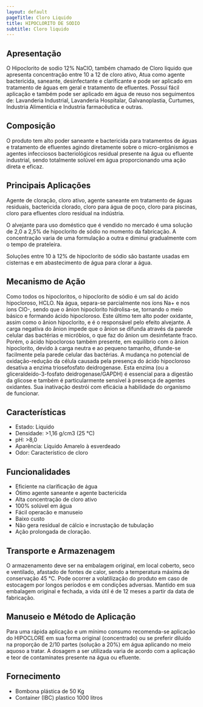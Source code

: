 ```yaml
---
layout: default
pageTitle: Cloro Liquido
title: HIPOCLORITO DE SODIO
subtitle: Cloro liquido
---
```


## Apresentação
O Hipoclorito de sodio 12% NaClO, também chamado de Cloro liquido que apresenta concentração entre 10 a 12 de cloro ativo, Atua como agente bactericida, saneante, desinfectante e clarificante e pode ser aplicado em tratamento de águas em geral e tratamento de efluentes.
Possuí fácil aplicação e também pode ser aplicado em água de reuso nos seguimentos de: Lavanderia Industrial, Lavanderia Hospitalar, Galvanoplastia, Curtumes, Industria Alimentícia e Industria farmacêutica e outras.

## Composição
O produto tem alto poder saneante e bactericida para tratamentos de águas e tratamento de efluentes agindo diretamente sobre o micro-orgânismos e agentes infecciosos bacteriológicos residual presente na água ou efluente industrial, sendo totalmente solúvel em água proporcionando uma ação direta e eficaz.

## Principais Aplicações
Agente de cloração, cloro ativo, agente saneante em tratamento de águas residuais, bactericida clorado, cloro para água de poço, cloro para piscinas, cloro para efluentes cloro residual na indústria.

O alvejante para uso doméstico que é vendido no mercado é uma solução de 2,0 a 2,5% de hipoclorito de sódio no momento da fabricação. A concentração varia de uma formulação a outra e diminui gradualmente com o tempo de prateleira.

Soluções entre 10 à 12% de hipoclorito de sódio são bastante usadas em cisternas e em abastecimento de água para clorar a água.

## Mecanismo de Ação

Como todos os hipocloritos, o hipoclorito de sódio é um sal do ácido hipocloroso, HCLO. Na água, separa-se parcialmente nos íons Na+ e nos íons ClO-, sendo que o ânion hipoclorito hidrolisa-se, tornando o meio básico e formando ácido hipocloroso. Este último tem alto poder oxidante, assim como o ânion hipoclorito, e é o responsável pelo efeito alvejante. A carga negativa do ânion impede que o ânion se difunda através da parede celular das bactérias e micróbios, o que faz do ânion um desinfetante fraco. Porém, o ácido hipocloroso também presente, em equilíbrio com o ânion hipoclorito, devido à carga neutra e ao pequeno tamanho, difunde-se facilmente pela parede celular das bactérias. A mudança no potencial de oxidação-redução da célula causada pela presença do ácido hipocloroso desativa a enzima triosefosfato deidrogenase. Esta enzima (ou a gliceraldeído-3-fosfato deidrogenase/GAPDH) é essencial para a digestão da glicose e também é particularmente sensível à presença de agentes oxidantes. Sua inativação destrói com eficácia a habilidade do organismo de funcionar.

## Características

- Estado: Liquido
- Densidade: >1,16 g/cm3 (25 °C)
- pH: >8,0
- Aparência: Líquido Amarelo à esverdeado
- Odor: Característico de cloro



## Funcionalidades

- Eficiente na clarificação de água
- Ótimo agente saneante e agente bactericida
- Alta concentração de cloro ativo
- 100% solúvel em água
- Fácil operacão e manuseio
- Baixo custo
- Não gera residual de cálcio e incrustação de tubulação
- Ação prolongada de cloração.


## Transporte e Armazenagem
O armazenamento deve ser na embalagem original, em local coberto, seco e ventilado, afastado    de fontes de calor, sendo a temperatura máxima de conservação 45 °C. 
Pode ocorrer a volatilização do produto em caso de estocagem por longos períodos e em condições adversas.
Mantido em sua embalagem original e fechada, a vida útil é de 12 meses a partir da data de  fabricação.

## Manuseio e Método de Aplicação
Para uma rápida aplicação e um mínimo consumo recomenda-se aplicação do HIPOCLORE em sua forma original (concentrado) ou se preferir diluído na proporção de 2/10 partes (solução a 20%) em água aplicando no meio aquoso a tratar.
A dosagem a ser utilizada varia de acordo com a aplicação e teor de contaminates presente na água ou efluente.

## Fornecimento

- Bombona plástica de 50 Kg
- Container (IBC) plastico 1000 litros 
